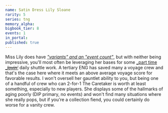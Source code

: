 ```yaml
---
name: Satin Dress Lily Sloane
rarity: 5
series: tng
memory_alpha:
bigbook_tier: 8
events: 1
in_portal:
published: true
---
```


Miss Lily does have [_"variants" and an "event count"_](https://www.youtube.com/watch?v=nXM9GJRCqQY), but with neither being impressive, you'll most often be leveraging her bases for some [_part time _](https://www.youtube.com/watch?v=rCBGKzpxsBU)[~~_lovin'_~~](https://www.youtube.com/watch?v=rCBGKzpxsBU) daily shuttle work. A tertiary ENG has saved many a voyage crew and that's the case here where it meets an above average voyage score for favorable results. I won't oversell her gauntlet ability to you, but being one of a handful of crew who can 2-for-1 The Caretaker is worth at least something, especially to new players. She displays some of the hallmarks of aging poorly (DIP primary, no events) and won't find many situations where she really pops, but if you're a collection fiend, you could certainly do worse for a vanity crew.
